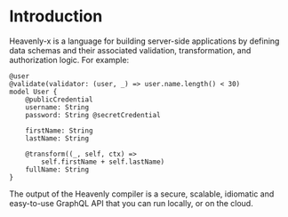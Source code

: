 # Introduction

Heavenly-x is a language for building server-side applications by defining data schemas and their associated validation, transformation, and authorization logic. For example:

```heavenly-x
@user
@validate(validator: (user, _) => user.name.length() < 30)
model User {
    @publicCredential
    username: String
    password: String @secretCredential

    firstName: String
    lastName: String

    @transform((_, self, ctx) =>
        self.firstName + self.lastName)
    fullName: String
}
```

The output of the Heavenly compiler is a secure, scalable, idiomatic and easy-to-use GraphQL API that you can run locally, or on the cloud.